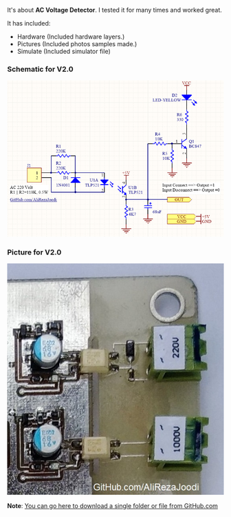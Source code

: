 It's about **AC Voltage Detector**. I tested it for many times and worked great.

It has included:
- Hardware (Included hardware layers.)
- Pictures (Included photos samples made.)
- Simulate (Included simulator file)

### Schematic for V2.0
![](Hardware/V2.0.png?raw=true)

### Picture for V2.0
![](Pictures/V2.0.jpg?raw=true)

**Note**: [You can go here to download a single folder or file from GitHub.com](https://minhaskamal.github.io/DownGit/#/home)
